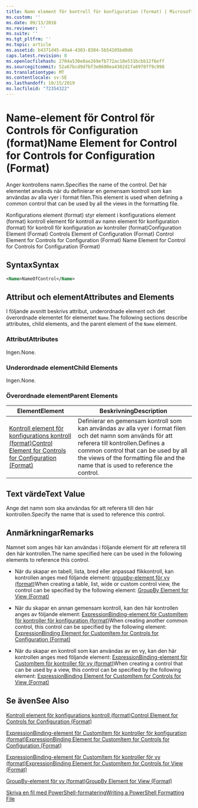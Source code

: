 ```yaml
---
title: Namn element för kontroll för konfiguration (format) | Microsoft Docs
ms.custom: ''
ms.date: 09/13/2016
ms.reviewer: ''
ms.suite: ''
ms.tgt_pltfrm: ''
ms.topic: article
ms.assetid: b4371d45-49a4-4303-8384-5b54105bd0d6
caps.latest.revision: 8
ms.openlocfilehash: 2704a530e0ae269efb772ac10e531bcbb12f6eff
ms.sourcegitcommit: 52a67bcd9d7bf3e8600ea4302d1fa8970ff9c998
ms.translationtype: MT
ms.contentlocale: sv-SE
ms.lasthandoff: 10/15/2019
ms.locfileid: "72354322"
---
```

# <a name="name-element-for-control-for-controls-for-configuration-format"></a><span data-ttu-id="638a6-102">Name-element för Control för Controls för Configuration (format)</span><span class="sxs-lookup"><span data-stu-id="638a6-102">Name Element for Control for Controls for Configuration (Format)</span></span>

<span data-ttu-id="638a6-103">Anger kontrollens namn.</span><span class="sxs-lookup"><span data-stu-id="638a6-103">Specifies the name of the control.</span></span> <span data-ttu-id="638a6-104">Det här elementet används när du definierar en gemensam kontroll som kan användas av alla vyer i format filen.</span><span class="sxs-lookup"><span data-stu-id="638a6-104">This element is used when defining a common control that can be used by all the views in the formatting file.</span></span>

<span data-ttu-id="638a6-105">Konfigurations element (format) styr element i konfigurations element (format) kontroll element för kontroll av namn element för konfiguration (format) för kontroll för konfiguration av kontroller (format)</span><span class="sxs-lookup"><span data-stu-id="638a6-105">Configuration Element (Format) Controls Element of Configuration (Format) Control Element for Controls for Configuration (Format) Name Element for Control for Controls for Configuration (Format)</span></span>

## <a name="syntax"></a><span data-ttu-id="638a6-106">Syntax</span><span class="sxs-lookup"><span data-stu-id="638a6-106">Syntax</span></span>

```xml
<Name>NameOfControl</Name>

```

## <a name="attributes-and-elements"></a><span data-ttu-id="638a6-107">Attribut och element</span><span class="sxs-lookup"><span data-stu-id="638a6-107">Attributes and Elements</span></span>

<span data-ttu-id="638a6-108">I följande avsnitt beskrivs attribut, underordnade element och det överordnade elementet för elementet `Name`.</span><span class="sxs-lookup"><span data-stu-id="638a6-108">The following sections describe attributes, child elements, and the parent element of the `Name` element.</span></span>

### <a name="attributes"></a><span data-ttu-id="638a6-109">Attribut</span><span class="sxs-lookup"><span data-stu-id="638a6-109">Attributes</span></span>

<span data-ttu-id="638a6-110">Ingen.</span><span class="sxs-lookup"><span data-stu-id="638a6-110">None.</span></span>

### <a name="child-elements"></a><span data-ttu-id="638a6-111">Underordnade element</span><span class="sxs-lookup"><span data-stu-id="638a6-111">Child Elements</span></span>

<span data-ttu-id="638a6-112">Ingen.</span><span class="sxs-lookup"><span data-stu-id="638a6-112">None.</span></span>

### <a name="parent-elements"></a><span data-ttu-id="638a6-113">Överordnade element</span><span class="sxs-lookup"><span data-stu-id="638a6-113">Parent Elements</span></span>

|<span data-ttu-id="638a6-114">Element</span><span class="sxs-lookup"><span data-stu-id="638a6-114">Element</span></span>|<span data-ttu-id="638a6-115">Beskrivning</span><span class="sxs-lookup"><span data-stu-id="638a6-115">Description</span></span>|
|-------------|-----------------|
|[<span data-ttu-id="638a6-116">Kontroll element för konfigurations kontroll (format)</span><span class="sxs-lookup"><span data-stu-id="638a6-116">Control Element for Controls for Configuration (Format)</span></span>](./control-element-for-controls-for-configuration-format.md)|<span data-ttu-id="638a6-117">Definierar en gemensam kontroll som kan användas av alla vyer i format filen och det namn som används för att referera till kontrollen.</span><span class="sxs-lookup"><span data-stu-id="638a6-117">Defines a common control that can be used by all the views of the formatting file and the name that is used to reference the control.</span></span>|

## <a name="text-value"></a><span data-ttu-id="638a6-118">Text värde</span><span class="sxs-lookup"><span data-stu-id="638a6-118">Text Value</span></span>

<span data-ttu-id="638a6-119">Ange det namn som ska användas för att referera till den här kontrollen.</span><span class="sxs-lookup"><span data-stu-id="638a6-119">Specify the name that is used to reference this control.</span></span>

## <a name="remarks"></a><span data-ttu-id="638a6-120">Anmärkningar</span><span class="sxs-lookup"><span data-stu-id="638a6-120">Remarks</span></span>

<span data-ttu-id="638a6-121">Namnet som anges här kan användas i följande element för att referera till den här kontrollen.</span><span class="sxs-lookup"><span data-stu-id="638a6-121">The name specified here can be used in the following elements to reference this control.</span></span>

- <span data-ttu-id="638a6-122">När du skapar en tabell, lista, bred eller anpassad flikkontroll, kan kontrollen anges med följande element: [groupby-element för vy (format)](./groupby-element-for-view-format.md)</span><span class="sxs-lookup"><span data-stu-id="638a6-122">When creating a table, list, wide or custom control view, the control can be specified by the following element: [GroupBy Element for View (Format)](./groupby-element-for-view-format.md)</span></span>

- <span data-ttu-id="638a6-123">När du skapar en annan gemensam kontroll, kan den här kontrollen anges av följande element: [ExpressionBinding-element för CustomItem för kontroller för konfiguration (format)](./expressionbinding-element-for-customitem-for-controls-for-configuration-format.md)</span><span class="sxs-lookup"><span data-stu-id="638a6-123">When creating another common control, this control can be specified by the following element: [ExpressionBinding Element for CustomItem for Controls for Configuration (Format)](./expressionbinding-element-for-customitem-for-controls-for-configuration-format.md)</span></span>

- <span data-ttu-id="638a6-124">När du skapar en kontroll som kan användas av en vy, kan den här kontrollen anges med följande element: [ExpressionBinding-element för CustomItem för kontroller för vy (format)](./expressionbinding-element-for-customitem-for-controls-for-view-format.md)</span><span class="sxs-lookup"><span data-stu-id="638a6-124">When creating a control that can be used by a view, this control can be specified by the following element: [ExpressionBinding Element for CustomItem for Controls for View (Format)](./expressionbinding-element-for-customitem-for-controls-for-view-format.md)</span></span>

## <a name="see-also"></a><span data-ttu-id="638a6-125">Se även</span><span class="sxs-lookup"><span data-stu-id="638a6-125">See Also</span></span>

[<span data-ttu-id="638a6-126">Kontroll element för konfigurations kontroll (format)</span><span class="sxs-lookup"><span data-stu-id="638a6-126">Control Element for Controls for Configuration (Format)</span></span>](./control-element-for-controls-for-configuration-format.md)

[<span data-ttu-id="638a6-127">ExpressionBinding-element för CustomItem för kontroller för konfiguration (format)</span><span class="sxs-lookup"><span data-stu-id="638a6-127">ExpressionBinding Element for CustomItem for Controls for Configuration (Format)</span></span>](./expressionbinding-element-for-customitem-for-controls-for-configuration-format.md)

[<span data-ttu-id="638a6-128">ExpressionBinding-element för CustomItem för kontroller för vy (format)</span><span class="sxs-lookup"><span data-stu-id="638a6-128">ExpressionBinding Element for CustomItem for Controls for View (Format)</span></span>](./expressionbinding-element-for-customitem-for-controls-for-view-format.md)

[<span data-ttu-id="638a6-129">GroupBy-element för vy (format)</span><span class="sxs-lookup"><span data-stu-id="638a6-129">GroupBy Element for View (Format)</span></span>](./groupby-element-for-view-format.md)

[<span data-ttu-id="638a6-130">Skriva en fil med PowerShell-formatering</span><span class="sxs-lookup"><span data-stu-id="638a6-130">Writing a PowerShell Formatting File</span></span>](./writing-a-powershell-formatting-file.md)
